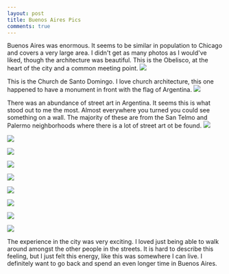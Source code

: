 ```yaml
---
layout: post
title: Buenos Aires Pics
comments: true
---
```


Buenos Aires was enormous. It seems to be similar in population to Chicago and covers a very large area.  I didn't get as many photos as I would've liked, though the architecture was beautiful.  This is the Obelisco, at the heart of the city and a common meeting point.
[![](http://i.imgur.com/cuoZLmy.jpg)](http://i.imgur.com/cuoZLmy.jpg)

This is the Church de Santo Domingo.  I love church architecture, this one happened to have a monument in front with the flag of Argentina.
[![](http://i.imgur.com/rGsmHcA.jpg)](http://i.imgur.com/rGsmHcA.jpg)

There was an abundance of street art in Argentina.  It seems this is what stood out to me the most. Almost everywhere you turned you could see something on a wall. The majority of these are from the San Telmo and Palermo neighborhoods where there is a lot of street art ot be found.
[![](http://i.imgur.com/uO0OoUt.jpg)](http://i.imgur.com/uO0OoUt.jpg)

[![](http://i.imgur.com/WmXKeF7.jpg)](http://i.imgur.com/WmXKeF7.jpg)

[![](http://i.imgur.com/IvGoEwL.jpg)](http://i.imgur.com/IvGoEwL.jpg)

[![](http://i.imgur.com/B1407pK.jpg)](http://i.imgur.com/B1407pK.jpg)

[![](http://i.imgur.com/3lyvPKe.jpg)](http://i.imgur.com/3lyvPKe.jpg)

[![](http://i.imgur.com/H4uYGta.jpg)](http://i.imgur.com/H4uYGta.jpg)

[![](http://i.imgur.com/6BuQqDT.jpg)](http://i.imgur.com/6BuQqDT.jpg)

[![](http://i.imgur.com/c1yHNzO.jpg)](http://i.imgur.com/c1yHNzO.jpg)

[![](http://i.imgur.com/osJfcFU.jpg)](http://i.imgur.com/osJfcFU.jpg)

The experience in the city was very exciting.  I loved just being able to walk around amongst the other people in the streets.  It is hard to describe this feeling, but I just felt this energy, like this was somewhere I can live. I definitely want to go back and spend an even longer time in Buenos Aires.
